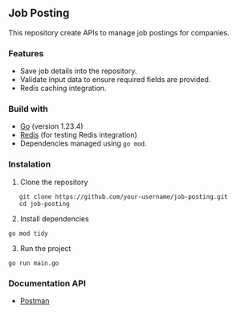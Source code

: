 ## Job Posting
This repository create APIs to manage job postings for companies.

### Features
- Save job details into the repository.
- Validate input data to ensure required fields are provided.
- Redis caching integration.

### Build with

- [Go](https://golang.org/dl/) (version 1.23.4)
- [Redis](https://redis.io/download) (for testing Redis integration)
- Dependencies managed using `go mod`.

### Instalation
1. Clone the repository
```
   git clone https://github.com/your-username/job-posting.git
   cd job-posting
```
2. Install dependencies
```
go mod tidy
```
3. Run the project
```
go run main.go
```

### Documentation API
- [Postman](https://documenter.getpostman.com/view/11932880/2sAYQUquck)
